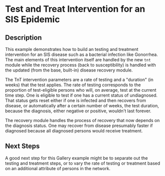 # Test and Treat Intervention for an SIS Epidemic

## Description
This example demonstrates how to build an testing and treatment intervention for an SIS disease such as a bacterial infection like Gonorrhea. The main elements of this intervention itself are handled by the new `tnt` module while the recovery process (back to susceptibility) is handled with the updated (from the base, built-in) disease recovery module. 

The TnT intervention parameters are a rate of testing and a "duration" (in weeks) that the test applies. The rate of testing corresponds to the proportion of test-eligible persons who will, on average, test at the current time step. One is eligible to test if one has a current status of undiagnosed. That status gets reset either if one is infected and then recovers from disease, or automatically after a certain number of weeks, the test duration, because the diagnosis, either negative or positive, wouldn't last forever.

The recovery module handles the process of recovery that now depends on the diagnosis status. One may recover from disease presumably faster if diagnosed because all diagnosed persons would receive treatment.

## Next Steps
A good next step for this Gallery example might be to separate out the testing and treatment steps, or to vary the rate of testing or treatment based on an additional attribute of persons in the network.
